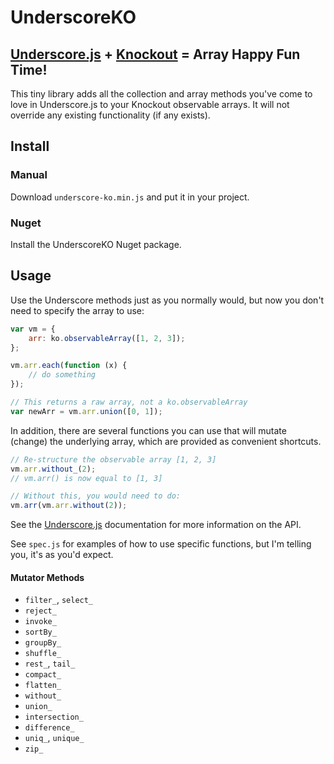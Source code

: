 # UnderscoreKO #

## [Underscore.js](http://documentcloud.github.com/underscore/) + [Knockout](http://knockoutjs.com) = Array Happy Fun Time! ##

This tiny library adds all the collection and array methods you've come to love in Underscore.js to your Knockout observable arrays. It will not override any existing functionality (if any exists).

## Install ##

### Manual ###

Download `underscore-ko.min.js` and put it in your project.

### Nuget ###

Install the UnderscoreKO Nuget package.

## Usage ##

Use the Underscore methods just as you normally would, but now you don't need to specify the array to use:

```js
var vm = {
    arr: ko.observableArray([1, 2, 3]);
};

vm.arr.each(function (x) {
    // do something
});

// This returns a raw array, not a ko.observableArray
var newArr = vm.arr.union([0, 1]);
```

In addition, there are several functions you can use that will mutate (change) the underlying array, which are provided as convenient shortcuts.

```js
// Re-structure the observable array [1, 2, 3]
vm.arr.without_(2);
// vm.arr() is now equal to [1, 3]

// Without this, you would need to do:
vm.arr(vm.arr.without(2));
```
See the [Underscore.js](http://documentcloud.github.com/underscore/) documentation for more information on the API.

See `spec.js` for examples of how to use specific functions, but I'm telling you, it's as you'd expect.

#### Mutator Methods ####

* `filter_`, `select_`
* `reject_`
* `invoke_`
* `sortBy_`
* `groupBy_`
* `shuffle_`
* `rest_`, `tail_`
* `compact_`
* `flatten_`
* `without_`
* `union_`
* `intersection_`
* `difference_`
* `uniq_`, `unique_`
* `zip_`